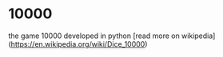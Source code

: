 # 10000
the game 10000 developed in python
[read more on wikipedia] (https://en.wikipedia.org/wiki/Dice_10000)
